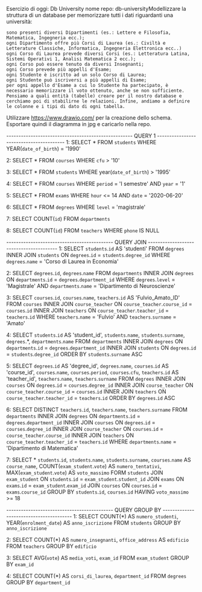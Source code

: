 Esercizio di oggi: Db University
nome repo: db-universityModellizzare la struttura di un database per memorizzare tutti i dati riguardanti una università:

    sono presenti diversi Dipartimenti (es.: Lettere e Filosofia, Matematica, Ingegneria ecc.);
    ogni Dipartimento offre più Corsi di Laurea (es.: Civiltà e Letterature Classiche, Informatica, Ingegneria Elettronica ecc..)
    ogni Corso di Laurea prevede diversi Corsi (es.: Letteratura Latina, Sistemi Operativi 1, Analisi Matematica 2 ecc.);
    ogni Corso può essere tenuto da diversi Insegnanti;
    ogni Corso prevede più appelli d'Esame;
    ogni Studente è iscritto ad un solo Corso di Laurea;
    ogni Studente può iscriversi a più appelli di Esame;
    per ogni appello d'Esame a cui lo Studente ha partecipato, è necessario memorizzare il voto ottenuto, anche se non sufficiente. Pensiamo a quali entità (tabelle) creare per il nostro database e cerchiamo poi di stabilirne le relazioni. Infine, andiamo a definire le colonne e i tipi di dato di ogni tabella.

Utilizzare https://www.drawio.com/ per la creazione dello schema. Esportare quindi il diagramma in jpg e caricarlo nella repo.

---------------------------------------------------- QUERY 1 ----------------------------------------
1: 
SELECT *
FROM `students`
WHERE YEAR(`date_of_birth`) = '1990'

2:
SELECT *
FROM `courses`
WHERE `cfu` > '10'

3:
SELECT *
FROM `students`
WHERE year(`date_of_birth`) > '1995'

4:
SELECT * 
FROM `courses`
WHERE `period` = 'I semestre'
AND `year` = '1'

5: 
SELECT * 
FROM `exams`
WHERE `hour` <= 14
AND `date` = '2020-06-20'

6:
SELECT * 
FROM `degrees`
WHERE `level` = 'magistrale'

7:
SELECT COUNT(`id`)
FROM `departments`

8:
SELECT COUNT(`id`)
FROM `teachers`
WHERE `phone` IS NULL


-------------------------------------------- QUERY JOIN ----------------------------------------
1:
SELECT `students`.`id` AS 'studenti'
FROM `degrees`
INNER JOIN `students`
ON `degrees`.`id` = `students`.`degree_id`
WHERE `degrees`.`name` = 'Corso di Laurea in Economia'

2:
SELECT `degrees`.`id`, `degrees`.`name`
FROM `departments`
INNER JOIN `degrees`
ON `departments`.`id` = `degrees`.`department_id`
WHERE `degrees`.`level` = 'Magistrale'
AND `departments`.`name` = 'Dipartimento di Neuroscienze'

3:
SELECT `courses`.`id`, `courses`.`name`, `teachers`.`id` AS 'Fulvio_Amato_ID'
FROM `courses`
INNER JOIN `course_teacher` ON `course_teacher`.`course_id` = `courses`.`id`
INNER JOIN `teachers` ON `course_teacher`.`teacher_id` = `teachers`.`id`
WHERE `teachers`.`name` = 'Fulvio'
AND `teachers`.`surname` = 'Amato'

4:
SELECT `students`.`id` AS 'student_id',
`students`.`name`,
`students`.`surname`,
`degrees`.*,
`departments`.`name`
FROM `departments`
INNER JOIN `degrees` ON `departments`.`id` = `degrees`.`department_id`
INNER JOIN `students` ON `degrees`.`id` = `students`.`degree_id`
ORDER BY `students`.`surname` ASC

5:
SELECT `degrees`.`id` AS 'degree_id',
`degrees`.`name`,
`courses`.`id` AS 'course_id',
`courses`.`name`,
`courses`.`period`,
`courses`.`cfu`,
`teachers`.`id` AS 'teacher_id',
`teachers`.`name`,
`teachers`.`surname`
FROM `degrees`
INNER JOIN `courses` ON `degrees`.`id` = `courses`.`degree_id`
INNER JOIN `course_teacher` ON `course_teacher`.`course_id` = `courses`.`id`
INNER JOIN `teachers` ON `course_teacher`.`teacher_id` = `teachers`.`id`
ORDER BY `degrees`.`id` ASC

6:
SELECT DISTINCT `teachers`.`id`, `teachers`.`name`, `teachers`.`surname`
FROM `departments`
INNER JOIN `degrees` ON `departments`.`id` = `degrees`.`department_id`
INNER JOIN `courses` ON `degrees`.`id` = `courses`.`degree_id`
INNER JOIN `course_teacher` ON `courses`.`id` = `course_teacher`.`course_id`
INNER JOIN `teachers` ON `course_teacher`.`teacher_id` = `teachers`.`id`
WHERE `departments`.`name` = 'Dipartimento di Matematica'

7:
SELECT * `students`.`id`, `students`.`name`, `students`.`surname`, `courses`.`name` AS `course_name`,
COUNT(`exam_student`.`vote`) AS `numero_tentativi`, MAX(`exam_student`.`vote`) AS `voto_massimo`
FORM `students`
JOIN `exam_student` ON `students`.`id` = `exam_student`.`student_id`
JOIN `exams` ON `exams`.`id` = `exam_student`.`exam_id`
JOIN `courses` ON `courses`.`id` = `exams`.`course_id`
GROUP BY `students`.`id`, `courses`.`id`
HAVING `voto_massimo` >= 18


-------------------------------------------- QUERY GROUP BY ----------------------------------------
1:
SELECT COUNT(*) AS `numero_studenti`, YEAR(`enrolment_date`) AS `anno_iscrizione`
FROM `students`
GROUP BY `anno_iscrizione` 

2:
SELECT COUNT(*) AS `numero_insegnanti`, `office_address` AS `edificio`
FROM `teachers`
GROUP BY `edificio` 

3:
SELECT AVG(`vote`) AS `media_voti`, `exam_id`
FROM `exam_student`
GROUP BY `exam_id` 

4:
SELECT COUNT(*) AS `corsi_di_laurea`, `department_id`
FROM `degrees`
GROUP BY `department_id` 